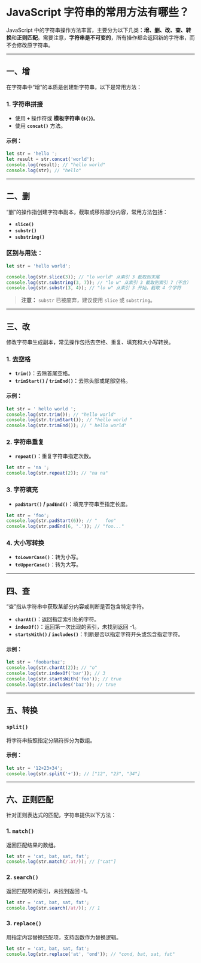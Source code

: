# JavaScript 字符串的常用方法有哪些？

JavaScript 中的字符串操作方法丰富，主要分为以下几类：**增、删、改、查、转换**和**正则匹配**。需要注意，**字符串是不可变的**，所有操作都会返回新的字符串，而不会修改原字符串。

---

## 一、增

在字符串中“增”的本质是创建新字符串，以下是常用方法：

### 1. 字符串拼接

- 使用 **`+`** 操作符或 **模板字符串 (`${}`)**。
- 使用 **`concat()`** 方法。

#### 示例：

```javascript
let str = 'hello ';
let result = str.concat('world');
console.log(result); // "hello world"
console.log(str); // "hello"
```

---

## 二、删

“删”的操作指创建字符串副本，截取或移除部分内容，常用方法包括：

- **`slice()`**
- **`substr()`**
- **`substring()`**

### 区别与用法：

```javascript
let str = 'hello world';

console.log(str.slice(3)); // "lo world" 从索引 3 截取到末尾
console.log(str.substring(3, 7)); // "lo w" 从索引 3 截取到索引 7（不含）
console.log(str.substr(3, 4)); // "lo w" 从索引 3 开始，截取 4 个字符
```

> **注意：** `substr` 已被废弃，建议使用 `slice` 或 `substring`。

---

## 三、改

修改字符串生成副本，常见操作包括去空格、重复、填充和大小写转换。

### 1. 去空格

- **`trim()`**：去除首尾空格。
- **`trimStart()` / `trimEnd()`**：去除头部或尾部空格。

#### 示例：

```javascript
let str = ' hello world ';
console.log(str.trim()); // "hello world"
console.log(str.trimStart()); // "hello world "
console.log(str.trimEnd()); // " hello world"
```

### 2. 字符串重复

- **`repeat()`**：重复字符串指定次数。

```javascript
let str = 'na ';
console.log(str.repeat(2)); // "na na"
```

### 3. 字符填充

- **`padStart()` / `padEnd()`**：填充字符串至指定长度。

```javascript
let str = 'foo';
console.log(str.padStart(6)); // "   foo"
console.log(str.padEnd(6, '.')); // "foo..."
```

### 4. 大小写转换

- **`toLowerCase()`**：转为小写。
- **`toUpperCase()`**：转为大写。

---

## 四、查

“查”指从字符串中获取某部分内容或判断是否包含特定字符。

- **`charAt()`**：返回指定索引处的字符。
- **`indexOf()`**：返回第一次出现的索引，未找到返回 -1。
- **`startsWith()` / `includes()`**：判断是否以指定字符开头或包含指定字符。

#### 示例：

```javascript
let str = 'foobarbaz';
console.log(str.charAt(2)); // "o"
console.log(str.indexOf('bar')); // 3
console.log(str.startsWith('foo')); // true
console.log(str.includes('baz')); // true
```

---

## 五、转换

### **`split()`**

将字符串按照指定分隔符拆分为数组。

#### 示例：

```javascript
let str = '12+23+34';
console.log(str.split('+')); // ["12", "23", "34"]
```

---

## 六、正则匹配

针对正则表达式的匹配，字符串提供以下方法：

### 1. **`match()`**

返回匹配结果的数组。

```javascript
let str = 'cat, bat, sat, fat';
console.log(str.match(/.at/)); // ["cat"]
```

### 2. **`search()`**

返回匹配项的索引，未找到返回 -1。

```javascript
let str = 'cat, bat, sat, fat';
console.log(str.search(/at/)); // 1
```

### 3. **`replace()`**

用指定内容替换匹配项，支持函数作为替换逻辑。

```javascript
let str = 'cat, bat, sat, fat';
console.log(str.replace('at', 'ond')); // "cond, bat, sat, fat"
```
